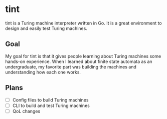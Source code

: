 # tint

tint is a Turing machine interpreter written in Go.
It is a great environment to design and easily test Turing machines.

## Goal

My goal for tint is that it gives people learning about Turing machines some hands-on experience.
When I learned about finite state automata as an undergraduate, my favorite part was building the machines and understanding how each one works.

## Plans

- [ ] Config files to build Turing machines
- [ ] CLI to build and test Turing machines
- [ ] QoL changes
